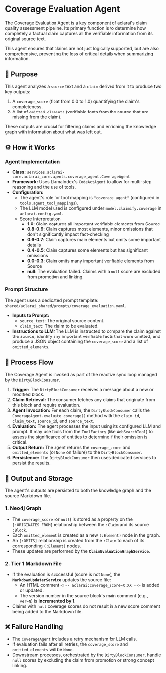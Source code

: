 # Coverage Evaluation Agent

The Coverage Evaluation Agent is a key component of aclarai's claim quality assessment pipeline. Its primary function is to determine how completely a factual claim captures all the verifiable information from its original source text.

This agent ensures that claims are not just logically supported, but are also comprehensive, preventing the loss of critical details when summarizing information.

## 🎯 Purpose

This agent analyzes a `source` text and a `claim` derived from it to produce two key outputs:

1.  A `coverage_score` (float from 0.0 to 1.0) quantifying the claim's completeness.
2.  A list of `omitted_elements` (verifiable facts from the source that are missing from the claim).

These outputs are crucial for filtering claims and enriching the knowledge graph with information about what was left out.

## ⚙️ How it Works

### Agent Implementation

-   **Class:** `services.aclarai-core.aclarai_core.agents.coverage_agent.CoverageAgent`
-   **Framework:** Uses LlamaIndex's `CodeActAgent` to allow for multi-step reasoning and the use of tools.
-   **Configuration:**
    -   The agent's role for tool mapping is `"coverage_agent"` (configured in `tools.agent_tool_mappings`).
    -   The LLM model used is configured under `model.claimify.coverage` in `aclarai.config.yaml`.
    -   Score Interpretation
        * **1.0**: Claim captures all important verifiable elements from Source
        * **0.8-0.9**: Claim captures most elements, minor omissions that don't significantly impact fact-checking
        * **0.6-0.7**: Claim captures main elements but omits some important details
        * **0.4-0.5**: Claim captures some elements but has significant omissions  
        * **0.0-0.3**: Claim omits many important verifiable elements from Source
        *   **null**: The evaluation failed. Claims with a `null` score are excluded from promotion and linking.
   
### Prompt Structure

The agent uses a dedicated prompt template: `shared/aclarai_shared/prompts/coverage_evaluation.yaml`.

-   **Inputs to Prompt:**
    -   `source_text`: The original source content.
    -   `claim_text`: The claim to be evaluated.
-   **Instructions to LLM:** The LLM is instructed to compare the claim against the source, identify any important verifiable facts that were omitted, and produce a JSON object containing the `coverage_score` and a list of `omitted_elements`.

## 🔄 Process Flow

The Coverage Agent is invoked as part of the reactive sync loop managed by the `DirtyBlockConsumer`.

1.  **Trigger:** The `DirtyBlockConsumer` receives a message about a new or modified block.
2.  **Claim Retrieval:** The consumer fetches any claims that originate from this block and require evaluation.
3.  **Agent Invocation:** For each claim, the `DirtyBlockConsumer` calls the `CoverageAgent.evaluate_coverage()` method with the `claim_id`, `claim_text`, `source_id`, and `source_text`.
4.  **Evaluation:** The agent processes the input using its configured LLM and prompt. It may use tools from the `ToolFactory` (like `WebSearchTool`) to assess the significance of entities to determine if their omission is critical.
5.  **Output Return:** The agent returns the `coverage_score` and `omitted_elements` (or `None` on failure) to the `DirtyBlockConsumer`.
6.  **Persistence:** The `DirtyBlockConsumer` then uses dedicated services to persist the results.

## 💾 Output and Storage

The agent's outputs are persisted to both the knowledge graph and the source Markdown file.

### 1. Neo4j Graph

-   The `coverage_score` (or `null`) is stored as a property on the `[:ORIGINATES_FROM]` relationship between the `:Claim` and its source `:Block`.
-   Each `omitted_element` is created as a new `(:Element)` node in the graph.
-   An `[:OMITS]` relationship is created from the `:Claim` to each of its corresponding `(:Element)` nodes.
-   These updates are performed by the **`ClaimEvaluationGraphService`**.

### 2. Tier 1 Markdown File

-   If the evaluation is successful (score is not `None`), the **`MarkdownUpdaterService`** updates the source file:
    -   An HTML comment `<!-- aclarai:coverage_score=X.XX -->` is added or updated.
    -   The version number in the source block's main comment (e.g., `ver=N`) is **incremented by 1**.
-   Claims with `null` coverage scores do not result in a new score comment being added to the Markdown file.

## ❌ Failure Handling

-   The `CoverageAgent` includes a retry mechanism for LLM calls.
-   If evaluation fails after all retries, the `coverage_score` and `omitted_elements` will be `None`.
-   Downstream processes, orchestrated by the `DirtyBlockConsumer`, handle `null` scores by excluding the claim from promotion or strong concept linking.